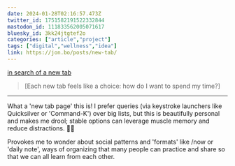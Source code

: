 ```yaml
---
date: 2024-01-28T02:16:57.473Z
twitter_id: 1751582191522332844
mastodon_id: 111833562005071617
bluesky_id: 3kk24jtgtef2o
categories: ["article","project"]
tags: ["digital","wellness","idea"]
link: https://jon.bo/posts/new-tab/
---
```

[in search of a new tab](https://jon.bo/posts/new-tab/)

> [Each new tab feels like a choice: how do I want to spend my time?]

---

What a 'new tab page' this is! I prefer queries (via keystroke launchers like Quicksilver or 'Command-K') over big lists, but this is beautifully personal and makes me drool; stable options can leverage muscle memory and reduce distractions. 👍🏽

Provokes me to wonder about social patterns and 'formats' like /now or 'daily note', ways of organizing that many people can practice and share so that we can all learn from each other.
